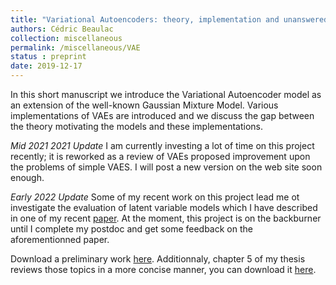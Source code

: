 ```yaml
---
title: "Variational Autoencoders: theory, implementation and unanswered questions"
authors: Cédric Beaulac
collection: miscellaneous
permalink: /miscellaneous/VAE
status : preprint
date: 2019-12-17
---
```


In this short manuscript we introduce the Variational Autoencoder model as an extension of the well-known Gaussian Mixture Model. Various implementations of VAEs are introduced and we discuss the gap between the theory motivating the models and these implementations.

*Mid 2021 2021 Update* I am currently investing a lot of time on this project recently; it is reworked as a review of VAEs proposed improvement upon the problems of simple VAES. I will post a new version on the web site soon enough.

*Early 2022 Update* Some of my recent work on this project lead me ot investigate the evaluation of latent variable models which I have described in one of my recent [paper](https://cedricbeaulac.github.io/files/MEGA_arXiv.pdf). At the moment, this project is on the backburner until I complete my postdoc and get some feedback on the aforementionned paper. 

Download a preliminary work [here](http://CedricBeaulac.github.io/files/VAE.pdf). Additionnaly, chapter 5 of my thesis reviews those topics in a more concise manner, you can download it [here](http://CedricBeaulac.github.io/files/Chap_5.pdf).
